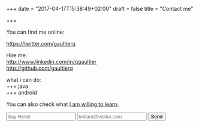 +++
date = "2017-04-17T15:38:49+02:00"
draft = false
title = "Contact me"

+++

You can find me online:

https://twitter.com/gaultierq

Hire me:  
http://www.linkedin.com/in/qgaultier  
http://github.com/gaultierq  

what i can do:  
+++ java  
+++ android  

You can also check what <a href="/learning">I am willing to learn</a>.



<form action="https://formspree.io/quentin@gaultier.io"
      method="POST">
    <input type="text" name="name" placeholder="Say Hello!">
    <input type="email" name="_replyto" placeholder="brillant@visitor.com">
    <input type="submit" value="Send">
</form>

